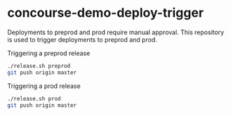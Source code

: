 # concourse-demo-deploy-trigger
Deployments to preprod and prod require manual approval. This repository is used to trigger deployments to preprod and prod.

Triggering a preprod release
```bash
./release.sh preprod
git push origin master
```

Triggering a prod release
```bash
./release.sh prod
git push origin master
```